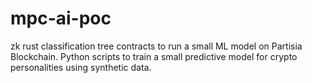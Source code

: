 # mpc-ai-poc
zk rust classification tree contracts to run a small ML model on Partisia Blockchain. Python scripts to train a small predictive model for crypto personalities using synthetic data.

